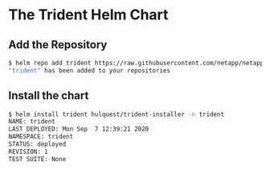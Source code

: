 # The Trident Helm Chart

## Add the Repository

```bash
$ helm repo add trident https://raw.githubusercontent.com/netapp/netapp/ez-rancher-trident-installer/master/chart
"trident" has been added to your repositories
```

## Install the chart

```bash
$ helm install trident hulquest/trident-installer -n trident
NAME: trident
LAST DEPLOYED: Mon Sep  7 12:39:21 2020
NAMESPACE: trident
STATUS: deployed
REVISION: 1
TEST SUITE: None
```
